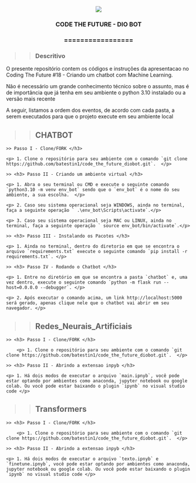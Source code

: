 <h1 align="center">
<img src="https://img.shields.io/static/v1?label=DIOBOT%20POR&message=MAYCON%20BATESTIN&color=7159c1&style=flat-square&logo=ghost"/>


<h3> <p align="center">CODE THE FUTURE - DIO BOT </p> </h3>
<h3> <p align="center"> ================= </p> </h3>

>> <h3> Descritivo </h3>

<p> O presente repositório contem os códigos e instruções da apresentacao no Coding The Future #18 - Criando um chatbot com Machine Learning. </p>
<p> Não é necessário um grande conhecimento técnico sobre o assunto, mas é de importância que já tenha em seu ambiente o python 3.10 instalado ou a versão mais recente </p>
<p> A seguir, listamos a ordem dos eventos, de acordo com cada pasta, a serem executados para que o projeto execute em seu ambiente local </p>

>> <h2> CHATBOT </h2>

    >> Passo I - Clone/FORK </h3>

    <p> 1. Clone o repositório para seu ambiente com o comando `git clone https://github.com/batestin1/code_the_future_diobot.git`.  </p>

    >> <h3> Passo II - Criando um ambiente virtual </h3>

    <p> 1. Abra o seu terminal ou CMD e execute o seguinte comando `python3.10 -m venv env_bot` sendo que o `env_bot` é o nome do seu ambiente, a sua escolha.  </p>

    <p> 2. Caso seu sistema operacional seja WINDOWS, ainda no terminal, faça a seguinte operação ` .\env_bot\Scripts\activate`.</p>

    <p> 3. Caso seu sistema operacional seja MAC ou LINUX, ainda no terminal, faça a seguinte operação ` source env_bot/bin/activate`.</p>

    >> <h3> Passo III - Instalando os Pacotes </h3>

    <p> 1. Ainda no terminal, dentro do diretorio em que se encontra o arquivo `requirements.txt` execute o seguinte comando `pip install -r requirements.txt`. </p>

    >> <h3> Passo IV - Rodando o Chatbot </h3>

    <p> 1. Entre no diretório em que se encontra a pasta `chatbot` e, uma vez dentro, execute o seguinte comando `python -m flask run --host=0.0.0.0 --debugger`. </p>

    <p> 2. Após executar o comando acima, um link http://localhost:5000 será gerado, apenas clique nele que o chatbot vai abrir em seu navegador. </p>

>> <h2> Redes_Neurais_Artificiais </h2>

    
    >> <h3> Passo I - Clone/FORK </h3>

        <p> 1. Clone o repositório para seu ambiente com o comando `git clone https://github.com/batestin1/code_the_future_diobot.git`.  </p>

    >> <h3> Passo II - Abrindo a extensao inpyb </h3>

    <p> 1. Há dois modos de executar o arquivo `main.ipnyb`, você pode estar optando por ambientes como anaconda, jupyter notebook ou google colab. Ou você pode estar baixando o plugin `ipynb` no visual studio code </p>


>> <h2> Transformers </h2>

    
    >> <h3> Passo I - Clone/FORK </h3>

        <p> 1. Clone o repositório para seu ambiente com o comando `git clone https://github.com/batestin1/code_the_future_diobot.git`.  </p>

    >> <h3> Passo II - Abrindo a extensao inpyb </h3>

    <p> 1. Há dois modos de executar o arquivo `texto.ipnyb` e `finetune.ipnyb`, você pode estar optando por ambientes como anaconda, jupyter notebook ou google colab. Ou você pode estar baixando o plugin `ipynb` no visual studio code </p>